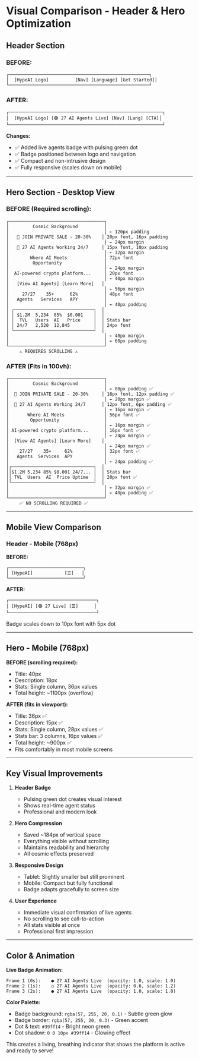 # Visual Comparison - Header & Hero Optimization

## Header Section

### BEFORE:
```
┌─────────────────────────────────────────────────────┐
│  [HypeAI Logo]          [Nav] [Language] [Get Started]│
└─────────────────────────────────────────────────────┘
```

### AFTER:
```
┌──────────────────────────────────────────────────────────┐
│  [HypeAI Logo] [🟢 27 AI Agents Live] [Nav] [Lang] [CTA]│
└──────────────────────────────────────────────────────────┘
```

**Changes:**
- ✅ Added live agents badge with pulsing green dot
- ✅ Badge positioned between logo and navigation
- ✅ Compact and non-intrusive design
- ✅ Fully responsive (scales down on mobile)

---

## Hero Section - Desktop View

### BEFORE (Required scrolling):
```
┌────────────────────────────────────┐
│         Cosmic Background          │ 
│                                    │ ← 120px padding
│   🚀 JOIN PRIVATE SALE - 20-30%    │ 20px font, 16px padding
│                                    │ ← 24px margin
│   🤖 27 AI Agents Working 24/7     │ 15px font, 10px padding
│                                    │ ← 32px margin
│        Where AI Meets              │ 72px font
│         Opportunity                │
│                                    │ ← 24px margin
│  AI-powered crypto platform...     │ 20px font
│                                    │ ← 40px margin
│   [View AI Agents] [Learn More]   │
│                                    │ ← 56px margin
│     27/27    35+      62%          │ 48px font
│   Agents   Services   APY          │
│                                    │ ← 40px padding
│ ┌──────────────────────────────┐  │
│ │ $1.2M  5,234  85%  $0.001    │  │
│ │  TVL   Users  AI   Price     │  │ Stats bar
│ │ 24/7   2,520  12,845         │  │ 24px font
│ └──────────────────────────────┘  │
│                                    │ ← 48px margin
│                                    │ ← 60px padding
└────────────────────────────────────┘
     ⚠️ REQUIRES SCROLLING ⚠️
```

### AFTER (Fits in 100vh):
```
┌────────────────────────────────────┐
│         Cosmic Background          │
│                                    │ ← 80px padding ✅
│  🚀 JOIN PRIVATE SALE - 20-30%     │ 16px font, 12px padding ✅
│                                    │ ← 20px margin ✅
│  🤖 27 AI Agents Working 24/7      │ 12px font, 6px padding ✅
│                                    │ ← 16px margin ✅
│       Where AI Meets               │ 56px font ✅
│        Opportunity                 │
│                                    │ ← 16px margin ✅
│ AI-powered crypto platform...      │ 16px font ✅
│                                    │ ← 24px margin ✅
│  [View AI Agents] [Learn More]    │
│                                    │ ← 24px margin ✅
│    27/27    35+     62%            │ 32px font ✅
│   Agents  Services  APY            │
│                                    │ ← 24px padding ✅
│┌───────────────────────────────┐  │
││$1.2M 5,234 85% $0.001 24/7... │  │ Stats bar
││ TVL  Users  AI  Price Uptime  │  │ 20px font ✅
│└───────────────────────────────┘  │
│                                    │ ← 32px margin ✅
│                                    │ ← 40px padding ✅
└────────────────────────────────────┘
     ✅ NO SCROLLING REQUIRED ✅
```

---

## Mobile View Comparison

### Header - Mobile (768px)

**BEFORE:**
```
┌────────────────────────────┐
│ [HypeAI]            [☰]   │
└────────────────────────────┘
```

**AFTER:**
```
┌─────────────────────────────────┐
│ [HypeAI] [🟢 27 Live] [☰]      │
└─────────────────────────────────┘
```

Badge scales down to 10px font with 5px dot

---

## Hero - Mobile (768px)

**BEFORE (scrolling required):**
- Title: 40px
- Description: 18px
- Stats: Single column, 36px values
- Total height: ~1100px (overflow)

**AFTER (fits in viewport):**
- Title: 36px ✅
- Description: 15px ✅
- Stats: Single column, 28px values ✅
- Stats bar: 3 columns, 16px values ✅
- Total height: ~900px ✅
- Fits comfortably in most mobile screens

---

## Key Visual Improvements

1. **Header Badge**
   - Pulsing green dot creates visual interest
   - Shows real-time agent status
   - Professional and modern look

2. **Hero Compression**
   - Saved ~184px of vertical space
   - Everything visible without scrolling
   - Maintains readability and hierarchy
   - All cosmic effects preserved

3. **Responsive Design**
   - Tablet: Slightly smaller but still prominent
   - Mobile: Compact but fully functional
   - Badge adapts gracefully to screen size

4. **User Experience**
   - Immediate visual confirmation of live agents
   - No scrolling to see call-to-action
   - All stats visible at once
   - Professional first impression

---

## Color & Animation

**Live Badge Animation:**
```
Frame 1 (0s):    ● 27 AI Agents Live  (opacity: 1.0, scale: 1.0)
Frame 2 (1s):    ○ 27 AI Agents Live  (opacity: 0.6, scale: 1.2)
Frame 3 (2s):    ● 27 AI Agents Live  (opacity: 1.0, scale: 1.0)
```

**Color Palette:**
- Badge background: `rgba(57, 255, 20, 0.1)` - Subtle green glow
- Badge border: `rgba(57, 255, 20, 0.3)` - Green accent
- Dot & text: `#39ff14` - Bright neon green
- Dot shadow: `0 0 10px #39ff14` - Glowing effect

This creates a living, breathing indicator that shows the platform is active and ready to serve!
